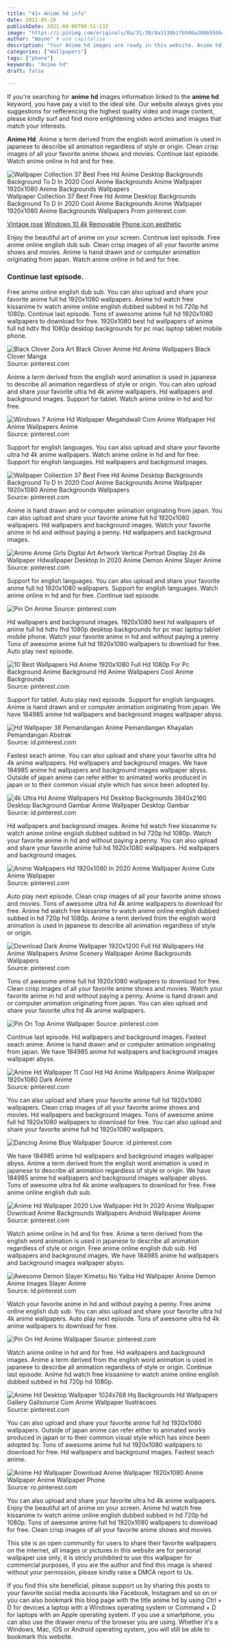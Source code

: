 ```yaml
---
title: "41+ Anime hd info"
date: 2021-05-26
publishDate: 2021-04-06T00:51:13Z
image: "https://i.pinimg.com/originals/8a/31/30/8a3130b1fb946a208695664c7eaba467.jpg"
author: "Wayne" # use capitalize
description: "Your Anime hd images are ready in this website. Anime hd are a topic that is being searched for and liked by netizens today. You can Find and Download the Anime hd files here. Get all royalty-free photos."
categories: ["Wallpapers"]
tags: ["phone"]
keywords: "Anime hd"
draft: false

---
```


If you're searching for **anime hd** images information linked to the **anime hd** keyword, you have pay a visit to the ideal  site.  Our website always  gives you  suggestions  for refferencing  the highest  quality video and image  content, please kindly surf and find more enlightening video articles and images  that match your interests.

**Anime Hd**. Anime a term derived from the english word animation is used in japanese to describe all animation regardless of style or origin. Clean crisp images of all your favorite anime shows and movies. Continue last episode. Watch anime online in hd and for free.

![Wallpaper Collection 37 Best Free Hd Anime Desktop Backgrounds Background To D In 2020 Cool Anime Backgrounds Anime Wallpaper 1920x1080 Anime Backgrounds Wallpapers](https://i.pinimg.com/originals/a3/06/7c/a3067c97ffa6d828fb6a5bc225fc955e.png "Wallpaper Collection 37 Best Free Hd Anime Desktop Backgrounds Background To D In 2020 Cool Anime Backgrounds Anime Wallpaper 1920x1080 Anime Backgrounds Wallpapers")
Wallpaper Collection 37 Best Free Hd Anime Desktop Backgrounds Background To D In 2020 Cool Anime Backgrounds Anime Wallpaper 1920x1080 Anime Backgrounds Wallpapers From pinterest.com

[Vintage rose](/vintage-rose/)
[Windows 10 4k](/windows-10-4k/)
[Removable](/removable/)
[Phone icon aesthetic](/phone-icon-aesthetic/)

Enjoy the beautiful art of anime on your screen. Continue last episode. Free anime online english dub sub. Clean crisp images of all your favorite anime shows and movies. Anime is hand drawn and or computer animation originating from japan. Watch anime online in hd and for free.

### Continue last episode.

Free anime online english dub sub. You can also upload and share your favorite anime full hd 1920x1080 wallpapers. Anime hd watch free kissanime tv watch anime online english dubbed subbed in hd 720p hd 1080p. Continue last episode. Tons of awesome anime full hd 1920x1080 wallpapers to download for free. 1920x1080 best hd wallpapers of anime full hd hdtv fhd 1080p desktop backgrounds for pc mac laptop tablet mobile phone.


![Black Clover Zora Art Black Clover Anime Hd Anime Wallpapers Black Clover Manga](https://i.pinimg.com/originals/7a/9f/6f/7a9f6f8e01a466a08c7ea885d2df2bdd.jpg "Black Clover Zora Art Black Clover Anime Hd Anime Wallpapers Black Clover Manga")
Source: pinterest.com

Anime a term derived from the english word animation is used in japanese to describe all animation regardless of style or origin. You can also upload and share your favorite ultra hd 4k anime wallpapers. Hd wallpapers and background images. Support for tablet. Watch anime online in hd and for free.

![Windows 7 Anime Hd Wallpaper Megahdwall Com Anime Wallpaper Hd Anime Wallpapers Anime](https://i.pinimg.com/originals/dd/86/a0/dd86a040bbe077a36b00d4e68785a4d1.jpg "Windows 7 Anime Hd Wallpaper Megahdwall Com Anime Wallpaper Hd Anime Wallpapers Anime")
Source: pinterest.com

Support for english languages. You can also upload and share your favorite ultra hd 4k anime wallpapers. Watch anime online in hd and for free. Support for english languages. Hd wallpapers and background images.

![Wallpaper Collection 37 Best Free Hd Anime Desktop Backgrounds Background To D In 2020 Cool Anime Backgrounds Anime Wallpaper 1920x1080 Anime Backgrounds Wallpapers](https://i.pinimg.com/originals/a3/06/7c/a3067c97ffa6d828fb6a5bc225fc955e.png "Wallpaper Collection 37 Best Free Hd Anime Desktop Backgrounds Background To D In 2020 Cool Anime Backgrounds Anime Wallpaper 1920x1080 Anime Backgrounds Wallpapers")
Source: pinterest.com

Anime is hand drawn and or computer animation originating from japan. You can also upload and share your favorite anime full hd 1920x1080 wallpapers. Hd wallpapers and background images. Watch your favorite anime in hd and without paying a penny. Hd wallpapers and background images.

![Anime Anime Girls Digital Art Artwork Vertical Portrait Display 2d 4k Wallpaper Hdwallpaper Desktop In 2020 Anime Demon Anime Slayer Anime](https://i.pinimg.com/originals/71/aa/4f/71aa4f04201394d4eccf7343cf1745bf.jpg "Anime Anime Girls Digital Art Artwork Vertical Portrait Display 2d 4k Wallpaper Hdwallpaper Desktop In 2020 Anime Demon Anime Slayer Anime")
Source: pinterest.com

Support for english languages. You can also upload and share your favorite anime full hd 1920x1080 wallpapers. Support for english languages. Watch anime online in hd and for free. Continue last episode.

![Pin On Anime](https://i.pinimg.com/originals/ca/2a/af/ca2aafd7e4bb8b50f0bffc4a5df0961e.jpg "Pin On Anime")
Source: pinterest.com

Hd wallpapers and background images. 1920x1080 best hd wallpapers of anime full hd hdtv fhd 1080p desktop backgrounds for pc mac laptop tablet mobile phone. Watch your favorite anime in hd and without paying a penny. Tons of awesome anime full hd 1920x1080 wallpapers to download for free. Auto play next episode.

![10 Best Wallpapers Hd Anime 1920x1080 Full Hd 1080p For Pc Background Anime Background Hd Anime Wallpapers Cool Anime Backgrounds](https://i.pinimg.com/originals/5c/71/cd/5c71cdbf20cd3b99d70f6ecb77c5954c.jpg "10 Best Wallpapers Hd Anime 1920x1080 Full Hd 1080p For Pc Background Anime Background Hd Anime Wallpapers Cool Anime Backgrounds")
Source: pinterest.com

Support for tablet. Auto play next episode. Support for english languages. Anime is hand drawn and or computer animation originating from japan. We have 184985 anime hd wallpapers and background images wallpaper abyss.

![Hd Wallpaper 38 Pemandangan Anime Pemandangan Khayalan Pemandangan Abstrak](https://i.pinimg.com/originals/01/9d/b5/019db5fe3fc16f2c3adfe5b71993a2ab.jpg "Hd Wallpaper 38 Pemandangan Anime Pemandangan Khayalan Pemandangan Abstrak")
Source: id.pinterest.com

Fastest seach anime. You can also upload and share your favorite ultra hd 4k anime wallpapers. Hd wallpapers and background images. We have 184985 anime hd wallpapers and background images wallpaper abyss. Outside of japan anime can refer either to animated works produced in japan or to their common visual style which has since been adopted by.

![4k Ultra Hd Anime Wallpapers Hd Desktop Backgrounds 3840x2160 Desktop Background Gambar Anime Wallpaper Desktop Gambar](https://i.pinimg.com/originals/b9/4f/f2/b94ff23237dc6fb391b7721182e49c2e.jpg "4k Ultra Hd Anime Wallpapers Hd Desktop Backgrounds 3840x2160 Desktop Background Gambar Anime Wallpaper Desktop Gambar")
Source: id.pinterest.com

Hd wallpapers and background images. Anime hd watch free kissanime tv watch anime online english dubbed subbed in hd 720p hd 1080p. Watch your favorite anime in hd and without paying a penny. You can also upload and share your favorite anime full hd 1920x1080 wallpapers. Hd wallpapers and background images.

![Anime Wallpapers Hd 1920x1080 In 2020 Anime Wallpaper Anime Cute Anime Wallpaper](https://i.pinimg.com/originals/ad/c9/5b/adc95b1070afca677d0c1cbf48ae6d27.jpg "Anime Wallpapers Hd 1920x1080 In 2020 Anime Wallpaper Anime Cute Anime Wallpaper")
Source: pinterest.com

Auto play next episode. Clean crisp images of all your favorite anime shows and movies. Tons of awesome ultra hd 4k anime wallpapers to download for free. Anime hd watch free kissanime tv watch anime online english dubbed subbed in hd 720p hd 1080p. Anime a term derived from the english word animation is used in japanese to describe all animation regardless of style or origin.

![Download Dark Anime Wallpaper 1920x1200 Full Hd Wallpapers Hd Anime Wallpapers Anime Scenery Wallpaper Anime Backgrounds Wallpapers](https://i.pinimg.com/originals/d9/5b/48/d95b486d0cbf0f3312635256f9489656.jpg "Download Dark Anime Wallpaper 1920x1200 Full Hd Wallpapers Hd Anime Wallpapers Anime Scenery Wallpaper Anime Backgrounds Wallpapers")
Source: pinterest.com

Tons of awesome anime full hd 1920x1080 wallpapers to download for free. Clean crisp images of all your favorite anime shows and movies. Watch your favorite anime in hd and without paying a penny. Anime is hand drawn and or computer animation originating from japan. You can also upload and share your favorite ultra hd 4k anime wallpapers.

![Pin On Top Anime Wallpaper](https://i.pinimg.com/originals/4e/e3/fa/4ee3fa362e0b67758f73a3dccddaf935.jpg "Pin On Top Anime Wallpaper")
Source: pinterest.com

Continue last episode. Hd wallpapers and background images. Fastest seach anime. Anime is hand drawn and or computer animation originating from japan. We have 184985 anime hd wallpapers and background images wallpaper abyss.

![Anime Hd Wallpaper 11 Cool Hd Hd Anime Wallpapers Anime Wallpaper 1920x1080 Dark Anime](https://i.pinimg.com/originals/73/a5/aa/73a5aab4ec89d547f835db2aea813031.jpg "Anime Hd Wallpaper 11 Cool Hd Hd Anime Wallpapers Anime Wallpaper 1920x1080 Dark Anime")
Source: pinterest.com

You can also upload and share your favorite anime full hd 1920x1080 wallpapers. Clean crisp images of all your favorite anime shows and movies. Hd wallpapers and background images. Tons of awesome anime full hd 1920x1080 wallpapers to download for free. You can also upload and share your favorite anime full hd 1920x1080 wallpapers.

![Dancing Anime Blue Wallpaper](https://i.pinimg.com/originals/dc/c3/70/dcc3703056b54d61dd8eb82fe118b33e.jpg "Dancing Anime Blue Wallpaper")
Source: id.pinterest.com

We have 184985 anime hd wallpapers and background images wallpaper abyss. Anime a term derived from the english word animation is used in japanese to describe all animation regardless of style or origin. We have 184985 anime hd wallpapers and background images wallpaper abyss. Tons of awesome ultra hd 4k anime wallpapers to download for free. Free anime online english dub sub.

![Anime Hd Wallpaper 2020 Live Wallpaper Hd In 2020 Anime Wallpaper Download Anime Backgrounds Wallpapers Android Wallpaper Anime](https://i.pinimg.com/originals/b4/e6/2e/b4e62eb8bc6c48830d5b6b87c60a84c1.jpg "Anime Hd Wallpaper 2020 Live Wallpaper Hd In 2020 Anime Wallpaper Download Anime Backgrounds Wallpapers Android Wallpaper Anime")
Source: pinterest.com

Watch anime online in hd and for free. Anime a term derived from the english word animation is used in japanese to describe all animation regardless of style or origin. Free anime online english dub sub. Hd wallpapers and background images. We have 184985 anime hd wallpapers and background images wallpaper abyss.

![Awesome Demon Slayer Kimetsu No Yaiba Hd Wallpaper Anime Demon Anime Images Slayer Anime](https://i.pinimg.com/originals/d8/8f/e4/d88fe41900db827bcf05de630790e1f3.jpg "Awesome Demon Slayer Kimetsu No Yaiba Hd Wallpaper Anime Demon Anime Images Slayer Anime")
Source: id.pinterest.com

Watch your favorite anime in hd and without paying a penny. Free anime online english dub sub. You can also upload and share your favorite ultra hd 4k anime wallpapers. Auto play next episode. Tons of awesome ultra hd 4k anime wallpapers to download for free.

![Pin On Hd Anime Wallpaper](https://i.pinimg.com/originals/08/d3/d4/08d3d48e060c173ac394704fe2ba42e2.png "Pin On Hd Anime Wallpaper")
Source: pinterest.com

Watch anime online in hd and for free. Hd wallpapers and background images. Anime a term derived from the english word animation is used in japanese to describe all animation regardless of style or origin. Continue last episode. Anime hd watch free kissanime tv watch anime online english dubbed subbed in hd 720p hd 1080p.

![Anime Hd Desktop Wallpaper 1024x768 Hq Backgrounds Hd Wallpapers Gallery Gallsource Com Anime Wallpaper Ilustracoes](https://i.pinimg.com/originals/f4/6d/48/f46d4835070f1170c90c420d200b78f1.jpg "Anime Hd Desktop Wallpaper 1024x768 Hq Backgrounds Hd Wallpapers Gallery Gallsource Com Anime Wallpaper Ilustracoes")
Source: pinterest.com

You can also upload and share your favorite anime full hd 1920x1080 wallpapers. Outside of japan anime can refer either to animated works produced in japan or to their common visual style which has since been adopted by. Tons of awesome anime full hd 1920x1080 wallpapers to download for free. Hd wallpapers and background images. Fastest seach anime.

![Anime Hd Wallpaper Download Anime Wallpaper 1920x1080 Anime Wallpaper Anime Wallpaper Phone](https://i.pinimg.com/originals/8a/31/30/8a3130b1fb946a208695664c7eaba467.jpg "Anime Hd Wallpaper Download Anime Wallpaper 1920x1080 Anime Wallpaper Anime Wallpaper Phone")
Source: ro.pinterest.com

You can also upload and share your favorite ultra hd 4k anime wallpapers. Enjoy the beautiful art of anime on your screen. Anime hd watch free kissanime tv watch anime online english dubbed subbed in hd 720p hd 1080p. Tons of awesome anime full hd 1920x1080 wallpapers to download for free. Clean crisp images of all your favorite anime shows and movies.

This site is an open community for users to share their favorite wallpapers on the internet, all images or pictures in this website are for personal wallpaper use only, it is stricly prohibited to use this wallpaper for commercial purposes, if you are the author and find this image is shared without your permission, please kindly raise a DMCA report to Us.

If you find this site beneficial, please support us by sharing this posts to your favorite social media accounts like Facebook, Instagram and so on or you can also bookmark this blog page with the title anime hd by using Ctrl + D for devices a laptop with a Windows operating system or Command + D for laptops with an Apple operating system. If you use a smartphone, you can also use the drawer menu of the browser you are using. Whether it's a Windows, Mac, iOS or Android operating system, you will still be able to bookmark this website.
